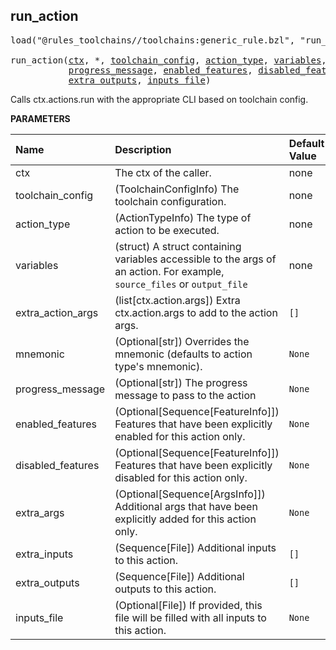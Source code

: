 <!-- Generated with Stardoc: http://skydoc.bazel.build -->



<a id="run_action"></a>

## run_action

<pre>
load("@rules_toolchains//toolchains:generic_rule.bzl", "run_action")

run_action(<a href="#run_action-ctx">ctx</a>, *, <a href="#run_action-toolchain_config">toolchain_config</a>, <a href="#run_action-action_type">action_type</a>, <a href="#run_action-variables">variables</a>, <a href="#run_action-extra_action_args">extra_action_args</a>, <a href="#run_action-mnemonic">mnemonic</a>,
           <a href="#run_action-progress_message">progress_message</a>, <a href="#run_action-enabled_features">enabled_features</a>, <a href="#run_action-disabled_features">disabled_features</a>, <a href="#run_action-extra_args">extra_args</a>, <a href="#run_action-extra_inputs">extra_inputs</a>,
           <a href="#run_action-extra_outputs">extra_outputs</a>, <a href="#run_action-inputs_file">inputs_file</a>)
</pre>

Calls ctx.actions.run with the appropriate CLI based on toolchain config.

**PARAMETERS**


| Name  | Description | Default Value |
| :------------- | :------------- | :------------- |
| <a id="run_action-ctx"></a>ctx |  The ctx of the caller.   |  none |
| <a id="run_action-toolchain_config"></a>toolchain_config |  (ToolchainConfigInfo) The toolchain configuration.   |  none |
| <a id="run_action-action_type"></a>action_type |  (ActionTypeInfo) The type of action to be executed.   |  none |
| <a id="run_action-variables"></a>variables |  (struct) A struct containing variables accessible to the args of an action. For example, `source_files` or `output_file`   |  none |
| <a id="run_action-extra_action_args"></a>extra_action_args |  (list[ctx.action.args]) Extra ctx.action.args to add to the action args.   |  `[]` |
| <a id="run_action-mnemonic"></a>mnemonic |  (Optional[str]) Overrides the mnemonic (defaults to action type's mnemonic).   |  `None` |
| <a id="run_action-progress_message"></a>progress_message |  (Optional[str]) The progress message to pass to the action   |  `None` |
| <a id="run_action-enabled_features"></a>enabled_features |  (Optional[Sequence[FeatureInfo]]) Features that have been explicitly enabled for this action only.   |  `None` |
| <a id="run_action-disabled_features"></a>disabled_features |  (Optional[Sequence[FeatureInfo]]) Features that have been explicitly disabled for this action only.   |  `None` |
| <a id="run_action-extra_args"></a>extra_args |  (Optional[Sequence[ArgsInfo]]) Additional args that have been explicitly added for this action only.   |  `None` |
| <a id="run_action-extra_inputs"></a>extra_inputs |  (Sequence[File]) Additional inputs to this action.   |  `[]` |
| <a id="run_action-extra_outputs"></a>extra_outputs |  (Sequence[File]) Additional outputs to this action.   |  `[]` |
| <a id="run_action-inputs_file"></a>inputs_file |  (Optional[File]) If provided, this file will be filled with all inputs to this action.   |  `None` |


